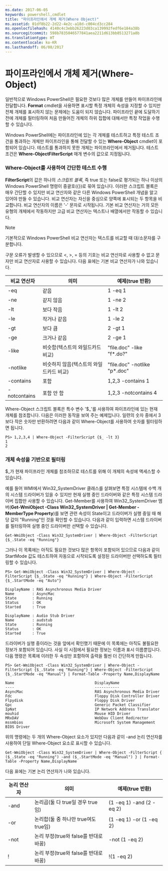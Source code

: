 ```yaml
---
ms.date: 2017-06-05
keywords: powershell,cmdlet
title: "파이프라인에서 개체 제거(Where Object)"
ms.assetid: 01df8b22-2d22-4e2c-a18d-c004cd3cc284
ms.openlocfilehash: 4140c4c3ebb26223d03ca139992fedf6e184a38b
ms.sourcegitcommit: 598b7835046577841aea2211d613bb8513271a8b
ms.translationtype: HT
ms.contentlocale: ko-KR
ms.lasthandoff: 06/08/2017
---
```

# <a name="removing-objects-from-the-pipeline-where-object"></a>파이프라인에서 개체 제거(Where-Object)
일반적으로 Windows PowerShell은 필요한 것보다 많은 개체를 만들어 파이프라인에 전달합니다. **Format** cmdlet을 사용하면 표시할 특정 개체의 속성을 지정할 수 있지만 전체 개체를 표시하지 않는 문제에는 도움이 되지 않습니다. 파이프라인 끝에 도달하기 전에 개체를 필터링하여 처음 만들어진 개체의 하위 집합에 대해서만 특정 작업을 수행할 수 있습니다.

Windows PowerShell에는 파이프라인에 있는 각 개체를 테스트하고 특정 테스트 조건을 통과하는 개체만 파이프라인을 통해 전달할 수 있는 **Where-Object** cmdlet이 포함되어 있습니다. 테스트를 통과하지 못한 개체는 파이프라인에서 제거됩니다. 테스트 조건은 **Where-ObjectFilterScript** 매개 변수의 값으로 지정됩니다.

### <a name="performing-simple-tests-with-where-object"></a>Where-Object를 사용하여 간단한 테스트 수행
**FilterScript**의 값은 하나의 *스크립트 블록*, 즉 true 또는 false로 평가되는 하나 이상의 Windows PowerShell 명령이 중괄호({})로 묶여 있습니다. 이러한 스크립트 블록은 매우 간단할 수 있지만 비교 연산자와 같은 다른 Windows PowerShell 개념을 알고 있어야 만들 수 있습니다. 비교 연산자는 자신을 중심으로 양쪽에 표시되는 두 항목을 비교합니다. 비교 연산자의 이름은 '-' 문자로 시작됩니다. 기본 비교 연산자는 거의 모든 유형의 개체에서 작동하지만 고급 비교 연산자는 텍스트나 배열에서만 작동할 수 있습니다.

> [!NOTE]
> 기본적으로 Windows PowerShell 비교 연산자는 텍스트를 비교할 때 대/소문자를 구분합니다.

구문 오류가 발생할 수 있으므로 <, >, = 등의 기호는 비교 연산자로 사용할 수 없고 문자만 비교 연산자로 사용할 수 있습니다. 다음 표에는 기본 비교 연산자가 나와 있습니다.

|비교 연산자|의미|예제(true 반환)|
|-----------------------|-----------|--------------------------|
|-eq|같음|1 -eq 1|
|-ne|같지 않음|1 -ne 2|
|-lt|보다 작음|1 -lt 2|
|-le|작거나 같음|1 -le 2|
|-gt|보다 큼|2 -gt 1|
|-ge|크거나 같음|2 -ge 1|
|-like|비슷함(텍스트의 와일드카드 비교)|"file.doc" -like "f\*.do?"|
|-notlike|비슷하지 않음(텍스트의 와일드카드 비교)|"file.doc" -notlike "p\*.doc"|
|-contains|포함|1,2,3 -contains 1|
|-notcontains|포함 안 함|1,2,3 -notcontains 4|

Where-Object 스크립트 블록은 특수 변수 '$_'를 사용하여 파이프라인에 있는 현재 개체를 참조합니다. 다음은 이러한 동작을 보여 주는 예제입니다. 일련의 숫자 중에서 3보다 작은 숫자만 반환하려면 다음과 같이 Where-Object를 사용하여 숫자를 필터링하면 됩니다.

```
PS> 1,2,3,4 | Where-Object -FilterScript {$_ -lt 3}
1
2
```

### <a name="filtering-based-on-object-properties"></a>개체 속성을 기반으로 필터링
$_가 현재 파이프라인 개체를 참조하므로 테스트를 위해 이 개체의 속성에 액세스할 수 있습니다.

예를 들어 WMI에서 Win32_SystemDriver 클래스를 살펴보면 특정 시스템에 수백 개의 시스템 드라이버가 있을 수 있지만 현재 실행 중인 드라이버와 같은 특정 시스템 드라이버 집합만 사용할 수 있습니다. Get-Member를 사용하여 Win32_SystemDriver 멤버(**Get-WmiObject -Class Win32_SystemDriver | Get-Member -MemberType Property**)를 보면 관련 속성이 State이고 드라이버가 실행 중일 때 해당 값이 "Running"인 것을 확인할 수 있습니다. 다음과 같이 입력하면 시스템 드라이버를 필터링하여 실행 중인 드라이버만 선택할 수 있습니다.

```
Get-WmiObject -Class Win32_SystemDriver | Where-Object -FilterScript {$_.State -eq "Running"}
```

그러나 이 목록에는 아직도 필요한 것보다 많은 항목이 포함되어 있으므로 다음과 같이 StartMode 값도 테스트하여 자동으로 시작되도록 설정된 드라이버만 선택하도록 필터링할 수 있습니다.

```
PS> Get-WmiObject -Class Win32_SystemDriver | Where-Object -FilterScript {$_.State -eq "Running"} | Where-Object -FilterScript {$_.StartMode -eq "Auto"}

DisplayName : RAS Asynchronous Media Driver
Name        : AsyncMac
State       : Running
Status      : OK
Started     : True

DisplayName : Audio Stub Driver
Name        : audstub
State       : Running
Status      : OK
Started     : True
```

드라이버가 실행 중이라는 것을 앞에서 확인했기 때문에 이 목록에는 아직도 불필요한 정보가 포함되어 있습니다. 사실 이 시점에서 필요한 정보는 이름과 표시 이름뿐입니다. 다음 명령은 목록에 이러한 두 속성만 포함하여 출력을 훨씬 더 간단하게 만듭니다.

```
PS> Get-WmiObject -Class Win32_SystemDriver | Where-Object -FilterScript {$_.State -eq "Running"} | Where-Object -FilterScript {$_.StartMode -eq "Manual"} | Format-Table -Property Name,DisplayName

Name                                    DisplayName
----                                    -----------
AsyncMac                                RAS Asynchronous Media Driver
Fdc                                     Floppy Disk Controller Driver
Flpydisk                                Floppy Disk Driver
Gpc                                     Generic Packet Classifier
IpNat                                   IP Network Address Translator
mouhid                                  Mouse HID Driver
MRxDAV                                  WebDav Client Redirector
mssmbios                                Microsoft System Management BIOS Driver
```

위의 명령에는 두 개의 Where-Object 요소가 있지만 다음과 같이 -and 논리 연산자를 사용하여 단일 Where-Object 요소로 표시할 수 있습니다.

```
Get-WmiObject -Class Win32_SystemDriver | Where-Object -FilterScript { ($_.State -eq "Running") -and ($_.StartMode -eq "Manual") } | Format-Table -Property Name,DisplayName
```

다음 표에는 기본 논리 연산자가 나와 있습니다.

|논리 연산자|의미|예제(true 반환)|
|--------------------|-----------|--------------------------|
|-and|논리곱(둘 다 true일 경우 true임)|(1 -eq 1) -and (2 -eq 2)|
|-or|논리합(둘 중 하나만 true여도 true임)|(1 -eq 1) -or (1 -eq 2)|
|-not|논리 부정(true와 false를 반대로 바꿈)|-not (1 -eq 2)|
|\!|논리 부정(true와 false를 반대로 바꿈)|\!(1 -eq 2)|

